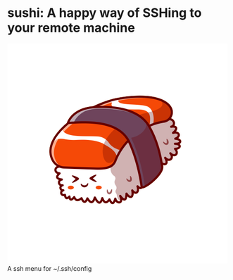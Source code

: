 # sushi:  A happy way of SSHing to your remote machine
![sushi](img/sushi.png)
A ssh menu for ~/.ssh/config
